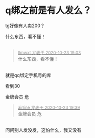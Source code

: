 # q绑之前是有人发么？


tg好像有人卖200？

什么东西，看不懂！<br />
<br />
<img src="static/image/smiley/default/time.gif" smilieid="15" border="0" alt="" /><img src="static/image/smiley/default/time.gif" smilieid="15" border="0" alt="" /><img src="static/image/smiley/default/time.gif" smilieid="15" border="0" alt="" />

<div class="quote"><blockquote><font size="2"><a href="https://www.hostloc.com/forum.php?mod=redirect&amp;goto=findpost&amp;pid=9342620&amp;ptid=757722" target="_blank"><font color="#999999">llmwxt 发表于 2020-10-23 19:03</font></a></font><br />
什么东西，看不懂！</blockquote></div><br />
就是qq绑定手机号的库

看到30<img id="aimg_ThmGj" onclick="zoom(this, this.src, 0, 0, 0)" class="zoom" src="https://i.w3tt.com/2020/08/06/aeX4B.png" onmouseover="img_onmouseoverfunc(this)" onload="thumbImg(this)" border="0" alt="" />

金牌会员 危

<div class="quote"><blockquote><font size="2"><a href="https://www.hostloc.com/forum.php?mod=redirect&amp;goto=findpost&amp;pid=9342788&amp;ptid=757722" target="_blank"><font color="#999999">airline 发表于 2020-10-23 19:39</font></a></font><br />
金牌会员 危</blockquote></div><br />
问问别人发没发，这怕什么，我又没有
